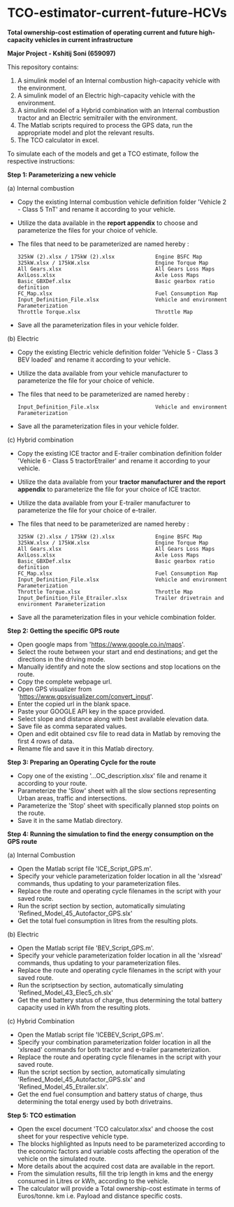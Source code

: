 # TCO-estimator-current-future-HCVs
**Total ownership-cost estimation of operating current and future high-capacity vehicles in current infrastructure**

**Major Project - Kshitij Soni (659097)**

This repository contains:
1. A simulink model of an Internal combustion high-capacity vehicle with the environment.
2. A simulink model of an Electric high-capacity vehicle with the environment.
3. A simulink model of a Hybrid combination with an Internal combustion tractor and an Electric semitrailer with the environment.
4. The Matlab scripts required to process the GPS data, run the appropriate model and plot the relevant results.
5. The TCO calculator in excel.


To simulate each of the models and get a TCO estimate, follow the respective instructions:

**Step 1: Parameterizing a new vehicle**

(a) Internal combustion
- Copy the existing Internal combustion vehicle definition folder 'Vehicle 2 - Class 5 TnT' and rename it according to your vehicle.
- Utilize the data available in the **report appendix** to choose and parameterize the files for your choice of vehicle.
- The files that need to be parameterized are named hereby : 

      325kW (2).xlsx / 175kW (2).xlsx             Engine BSFC Map
      325kW.xlsx / 175kW.xlsx                     Engine Torque Map
      All Gears.xlsx                              All Gears Loss Maps
      AxlLoss.xlsx                                Axle Loss Maps
      Basic_GBXDef.xlsx                           Basic gearbox ratio definition
      FC_Map.xlsx                                 Fuel Consumption Map
      Input_Definition_File.xlsx                  Vehicle and environment Parameterization
      Throttle Torque.xlsx                        Throttle Map
      
- Save all the parameterization files in your vehicle folder.

(b) Electric
- Copy the existing Electric vehicle definition folder 'Vehicle 5 - Class 3 BEV loaded' and rename it according to your vehicle.
- Utilize the data available from your vehicle manufacturer to parameterize the file for your choice of vehicle.
- The files that need to be parameterized are named hereby : 

      Input_Definition_File.xlsx                  Vehicle and environment Parameterization
      
- Save all the parameterization files in your vehicle folder.

(c) Hybrid combination
- Copy the existing ICE tractor and E-trailer combination definition folder 'Vehicle 6 - Class 5 tractorEtrailer' and rename it according to your vehicle.
- Utilize the data available from your **tractor manufacturer and the report appendix** to parameterize the file for your choice of ICE tractor.
- Utilize the data available from your E-trailer manufacturer to parameterize the file for your choice of e-trailer.
- The files that need to be parameterized are named hereby : 

      325kW (2).xlsx / 175kW (2).xlsx             Engine BSFC Map
      325kW.xlsx / 175kW.xlsx                     Engine Torque Map
      All Gears.xlsx                              All Gears Loss Maps
      AxlLoss.xlsx                                Axle Loss Maps
      Basic_GBXDef.xlsx                           Basic gearbox ratio definition
      FC_Map.xlsx                                 Fuel Consumption Map
      Input_Definition_File.xlsx                  Vehicle and environment Parameterization
      Throttle Torque.xlsx                        Throttle Map
      Input_Definition_File_Etrailer.xlsx         Trailer drivetrain and environment Parameterization
      
- Save all the parameterization files in your vehicle combination folder.


**Step 2: Getting the specific GPS route**

- Open google maps from 'https://www.google.co.in/maps'.
- Select the route between your start and end destinations; and get the directions in the driving mode.
- Manually identify and note the slow sections and stop locations on the route.
- Copy the complete webpage url.
- Open GPS visualizer from 'https://www.gpsvisualizer.com/convert_input'.
- Enter the copied url in the blank space.
- Paste your GOOGLE API key in the space provided.
- Select slope and distance along with best available elevation data.
- Save file as comma separated values.
- Open and edit obtained csv file to read data in Matlab by removing the first 4 rows of data.
- Rename file and save it in this Matlab directory.


**Step 3: Preparing an Operating Cycle for the route**

- Copy one of the existing '...OC_description.xlsx' file and rename it according to your route.
- Parameterize the 'Slow' sheet with all the slow sections representing Urban areas, traffic and intersections.
- Parameterize the 'Stop' sheet with specifically planned stop points on the route.
- Save it in the same Matlab directory.


**Step 4: Running the simulation to find the energy consumption on the GPS route**

(a) Internal Combustion
- Open the Matlab script file 'ICE_Script_GPS.m'.
- Specify your vehicle parameterization folder location in all the 'xlsread' commands, thus updating to your parameterization files.
- Replace the route and operating cycle filenames in the script with your saved route.
- Run the script section by section, automatically simulating 'Refined_Model_45_Autofactor_GPS.slx'
- Get the total fuel consumption in litres from the resulting plots.

(b) Electric
- Open the Matlab script file 'BEV_Script_GPS.m'.
- Specify your vehicle parameterization folder location in all the 'xlsread' commands, thus updating to your parameterization files.
- Replace the route and operating cycle filenames in the script with your saved route.
- Run the scriptsection by section, automatically simulating 'Refined_Model_43_Elec5_ch.slx'
- Get the end battery status of charge, thus determining the total battery capacity used in kWh from the resulting plots.

(c) Hybrid Combination
- Open the Matlab script file 'ICEBEV_Script_GPS.m'.
- Specify your combination parameterization folder location in all the 'xlsread' commands for both tractor and e-trailer parameterization.
- Replace the route and operating cycle filenames in the script with your saved route.
- Run the script section by section, automatically simulating 'Refined_Model_45_Autofactor_GPS.slx' and 'Refined_Model_45_Etrailer.slx'.
- Get the end fuel consumption and battery status of charge, thus determining the total energy used by both drivetrains.

**Step 5: TCO estimation**

- Open the excel document 'TCO calculator.xlsx' and choose the cost sheet for your respective vehicle type.
- The blocks highlighted as Inputs need to be parameterized according to the economic factors and variable costs affecting the operation of the vehicle on the simulated route.
- More details about the acquired cost data are available in the report.
- From the simulation results, fill the trip length in kms and the energy consumed in Litres or kWh, according to the vehicle.
- The calculator will provide a Total ownership-cost estimate in terms of Euros/tonne. km i.e. Payload and distance specific costs.


